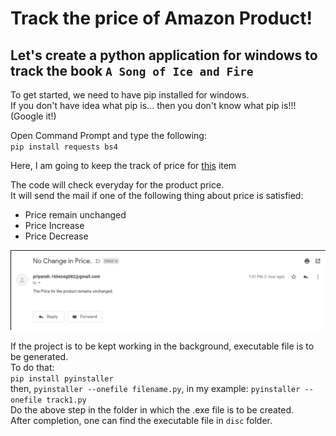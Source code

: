# Track the price of Amazon Product!
## Let's create a python application for windows to track the book `A Song of Ice and Fire`

To get started, we need to have pip installed for windows.<br>
If you don't have idea what pip is... then you don't know what pip is!!! (Google it!)<br>

Open Command Prompt and type the following:<br>
`pip install requests bs4`
<br>

Here, I am going to keep the track of price for <a href="https://www.amazon.in/Song-Ice-Fire-Thrones-Complete/dp/0007477155/ref=sr_1_1?crid=3ILLV1VL7EKH8&keywords=a+song+of+ice+and+fire&qid=1568283272&s=gateway&sprefix=a+song%2Caps%2C278&sr=8-1" target="_blank">this</a> item<br>

The code will check everyday for the product price.<br>
It will send the mail if one of the following thing about price is satisfied:<br>
- Price remain unchanged
- Price Increase
- Price Decrease <br>

<img src="https://github.com/PriyanshT/track-amazon-price/blob/master/mail.jpg">

If the project is to be kept working in the background, executable file is to be generated.<br>
To do that:<br>
`pip install pyinstaller`<br>
then,
`pyinstaller --onefile filename.py`, in my example: `pyinstaller --onefile track1.py`<br>
Do the above step in the folder in which the .exe file is to be created.<br>
After completion, one can find the executable file in `disc` folder.
